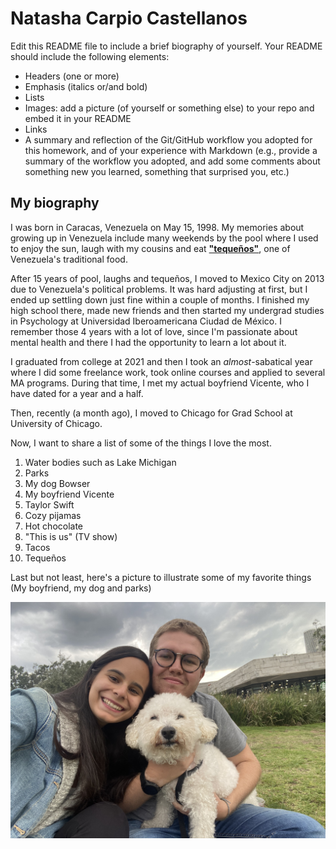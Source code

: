 
# Natasha Carpio Castellanos

Edit this README file to include a brief biography of yourself. Your README should include the following elements:
* Headers (one or more)
* Emphasis (italics or/and bold)
* Lists
* Images: add a picture (of yourself or something else) to your repo and embed it in your README
* Links
* A summary and reflection of the Git/GitHub workflow you adopted for this homework, and of your experience with Markdown (e.g., provide a summary of the workflow you adopted, and add some comments about something new you learned, something that surprised you, etc.)

## My biography 

I was born in Caracas, Venezuela on May 15, 1998. My memories about growing up in Venezuela include many
weekends by the pool where I used to enjoy the sun, laugh with my cousins and eat [**"tequeños"**](https://www.tablespoon.com/recipes/venezuelan-tequenos/340e85e0-8337-49fa-9c16-763c5634f75d), one of Venezuela's traditional food. 

After 15 years of pool, laughs and tequeños, I moved to Mexico City on 2013 due to Venezuela's political problems. It was hard adjusting at first, but I ended up settling down just fine within a couple of months. I finished my high school there, made new friends and then started my undergrad studies in Psychology at Universidad Iberoamericana Ciudad de México. I remember those 4 years with a lot of love, since I'm passionate about mental health and there I had the opportunity to learn a lot about it. 

I graduated from college at 2021 and then I took an *almost*-sabatical year where I did some freelance work, took online courses and applied to several MA programs. During that time, I met my actual boyfriend Vicente, who I have dated for a year and a half. 

Then, recently (a month ago), I moved to Chicago for Grad School at University of Chicago.

Now, I want to share a list of some of the things I love the most.

1. Water bodies such as Lake Michigan
2. Parks
3. My dog Bowser 
4. My boyfriend Vicente
5. Taylor Swift
6. Cozy pijamas
7. Hot chocolate
8. "This is us" (TV show)
9. Tacos
10. Tequeños

Last but not least, here's a picture to illustrate some of my favorite things (My boyfriend, my dog and parks)

![Picture of myself with my boyfriend Vicente and my dog Bowser](IMG_6608.jpeg)

